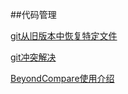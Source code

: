##代码管理

[git从旧版本中恢复特定文件](http://www.cnblogs.com/zhulin/archive/2012/06/09/2542785.html)

[git冲突解决](http://www.cnblogs.com/sinojelly/archive/2011/08/07/2130172.html)

[BeyondCompare使用介绍](https://segmentfault.com/a/1190000002951154)
